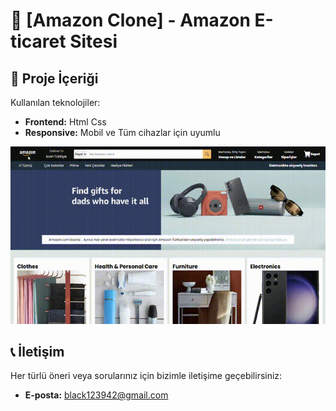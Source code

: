 # 🛒 [Amazon Clone] - Amazon E-ticaret Sitesi 

## 📂 Proje İçeriği  
 Kullanılan teknolojiler:  

- **Frontend:** Html Css
- **Responsive:** Mobil ve Tüm cihazlar için uyumlu 

![](Amazon-Clone.gif)

## 📞 İletişim  
Her türlü öneri veya sorularınız için bizimle iletişime geçebilirsiniz:  
- **E-posta:** black123942@gmail.com

